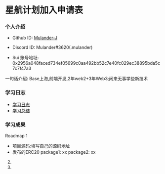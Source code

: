 # 星航计划加入申请表

### 个人介绍

* Github ID: [Mulander-J](https://github.com/Mulander-J)

* Discord ID: Mulander#3620(.mulander)

* Sui 账号地址: 0x2956a048faced734ef05699c0aa492bb52c7e40fc029ec38895bda5c7c7f47a3

一句话介绍: Base上海,前端开发,2年web2+3年Web3;闲来无事学些新技术

### 学习日志

- [学习日志](journal.md)
- [学习总结](summary.md)

### 学习成果

Roadmap  1  
- 项目源码:填写自己的源码地址
- 发布的ERC20
package1: xx
package2: xx


2.


3. 

